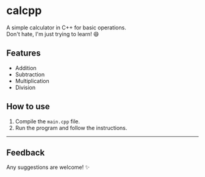 # calcpp
A simple calculator in C++ for basic operations.  
Don't hate, I'm just trying to learn! 😄

## Features
- Addition
- Subtraction
- Multiplication
- Division

## How to use
1. Compile the `main.cpp` file.
2. Run the program and follow the instructions.

---

## Feedback
Any suggestions are welcome! ✨
